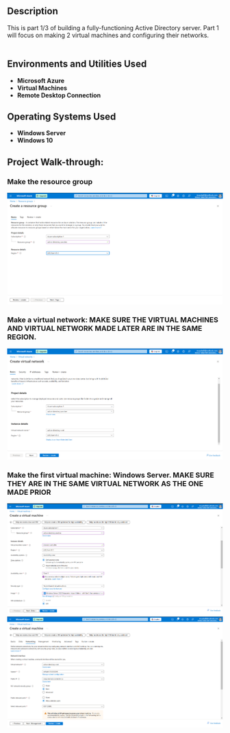<h2>Description</h2>
This is part 1/3 of building a fully-functioning Active Directory server. Part 1 will focus on making 2 virtual machines and configuring their networks. <br/>
<br />


<h2>Environments and Utilities Used</h2>

- <b>Microsoft Azure</b>
- <b>Virtual Machines</b>
- <b>Remote Desktop Connection</b>


<h2>Operating Systems Used </h2>

- <b>Windows Server </b>
- <b>Windows 10</b>

<h2>Project Walk-through:</h2>

<h3>Make the resource group</h3>
<img src="Screenshot 2025-01-15 214150.png">

<h3>Make a virtual network: MAKE SURE THE VIRTUAL MACHINES AND VIRTUAL NETWORK MADE LATER ARE IN THE SAME REGION.</h3>
<img src="Screenshot 2025-01-15 214317.png">

<h3>Make the first virtual machine: Windows Server. MAKE SURE THEY ARE IN THE SAME VIRTUAL NETWORK AS THE ONE MADE PRIOR</h3>
<img src="Screenshot 2025-01-15 214541.png">
<img src="Screenshot 2025-01-15 214600.png">
